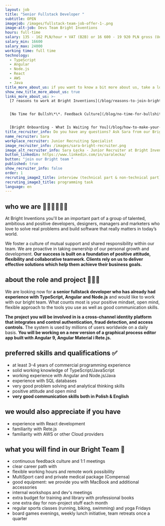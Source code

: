 ```yaml
---
layout: job
title: "Senior Fullstack Developer "
subtitle: OPEN
imagejob: /images/fullstack-team-job-offer-1-.png
image-alt-job: Devs Team Bright Inventions
hours: full-time
salary: 135 - 162 PLN/hour + VAT (B2B) or 16 600 - 19 920 PLN gross (UoP)
salary_min: 16600
salary_max: 24000
working time: full time
technology:
  - TypeScript
  - Angular
  - Node.js
  - React
  - AWS
  - Java
title_more_about_us: if you want to know a bit more about us, take a look below 🙋🏻‍♀️🙋🏻‍♂️
show_new_title_more_about_us: true
links_more_about_us: >-
  [7 reasons to work at Bright Inventions](/blog/reasons-to-join-bright)


  [No Time for Bullsh\*\*. Feedback Culture](/blog/no-time-for-bullshit-feedback-culture/)


  [Bright Onboarding - What Is Waiting for You](/blog/how-to-make-your-onboarding-bright)
title_recruiter_info: Do you have any questions? Ask Sara from our Bright team!
name_recruiter: Sara
workplace_recruiter: Junior Recruiting Specialist
image_recruiter_info: /images/sara-bright-recruiter.png
image_alt_recruiter_info: Sara Łęcka - Junior Recruiter at Bright Inventions
button_linkedin: https://www.linkedin.com/in/saralecka/
button: "join our Bright team "
published: true
show_recruiter_info: false
order: 1
recruting_image2_title: interview (technical part & non-technical part)
recruting_image3_title: programming task
language: en
---
```

## who we are 🧑🏻‍💻👩🏻‍💻

At Bright Inventions you'll be an important part of a group of talented, ambitious and positive developers, designers, managers and marketers who love to solve real problems and build software that really matters in today’s world. 

We foster a culture of mutual support and shared responsibility within our team. We are proactive in taking ownership of our personal growth and development. **Our success is built on a foundation of positive attitude, flexibility and collaborative teamwork. Clients rely on us to deliver effective solutions which help them achieve their business goals.** 

## about the role and project 🚀🚀🚀

We are looking now for **a senior fullstack developer who has already had experience with TypeScript, Angular and Node.js** and would like to work with our bright team. What counts  most is your positive mindset, open mind, flexible approach to the tools you use as well as good communication skills.

**The project you will be involved in is a cross-channel identity platform that integrates and control authentication, fraud detection, and access controls.** The system is used by millions of users worldwide on a daily basis. **You will be working on a new version of a graphical process editor app built with Angular 9, Angular Material i Rete.js.** 

## preferred skills and qualifications ✅

* at least 3-4 years of commercial programming experience
* solid working knowledge of TypeScript/JavaScript
* working experience with Angular and Node.js/Java
* experience with SQL databases
* very good problem solving and analytical thinking skills
* positive attitude and open mind
* **very good communication skills both in Polish & English**

## we would also appreciate if you have

* experience with React development 
* familiarity with Rete.js 
* familiarity with AWS or other Cloud providers

## what you will find in our Bright Team 🧡

* continuous feedback culture and 1:1 meetings 
* clear career path with
* flexible working hours and remote work possibility 
* MultiSport card and private medical package (Compensa)
* good equipment: we provide you with MacBook and additional accessories
* internal workshops and dev's meetings 
* extra budget for training and library with professional books
* one extra day for non-project stuff each month
* regular sports classes (running, biking, swimming) and yoga Fridays
* board games evenings, weekly lunch initiative, team retreats once a quarter
